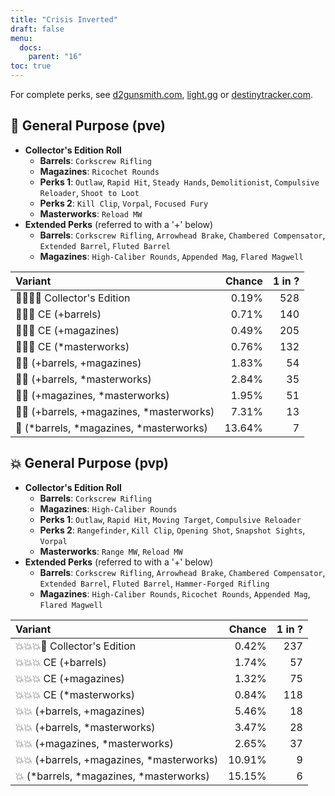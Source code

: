 ```yaml
---
title: "Crisis Inverted"
draft: false
menu:
  docs:
    parent: "16"
toc: true
---
```


For complete perks, see [d2gunsmith.com](https://d2gunsmith.com/w/2888266564), [light.gg](https://www.light.gg/db/items/2888266564) or [destinytracker.com](https://destinytracker.com/destiny-2/db/items/2888266564).



## 👾 General Purpose (pve)



* **Collector's Edition Roll**
  * **Barrels**: `Corkscrew Rifling`
  * **Magazines**: `Ricochet Rounds`
  * **Perks 1**: `Outlaw`, `Rapid Hit`, `Steady Hands`, `Demolitionist`, `Compulsive Reloader`, `Shoot to Loot`
  * **Perks 2**: `Kill Clip`, `Vorpal`, `Focused Fury`
  * **Masterworks**: `Reload MW`
* **Extended Perks** (referred to with a '+' below)
  * **Barrels**: `Corkscrew Rifling`, `Arrowhead Brake`, `Chambered Compensator`, `Extended Barrel`, `Fluted Barrel`
  * **Magazines**: `High-Caliber Rounds`, `Appended Mag`, `Flared Magwell`

| Variant | Chance | 1 in ? |
|:-|-:|-:|
| 👾👾👾🌟 Collector's Edition | 0.19% | 528 |
| 👾👾👾 CE (+barrels) | 0.71% | 140 |
| 👾👾👾 CE (+magazines) | 0.49% | 205 |
| 👾👾👾 CE (*masterworks) | 0.76% | 132 |
| 👾👾 (+barrels, +magazines) | 1.83% | 54 |
| 👾👾 (+barrels, *masterworks) | 2.84% | 35 |
| 👾👾 (+magazines, *masterworks) | 1.95% | 51 |
| 👾👾 (+barrels, +magazines, *masterworks) | 7.31% | 13 |
| 👾 (*barrels, *magazines, *masterworks) | 13.64% | 7 |

## 💥 General Purpose (pvp)



* **Collector's Edition Roll**
  * **Barrels**: `Corkscrew Rifling`
  * **Magazines**: `High-Caliber Rounds`
  * **Perks 1**: `Outlaw`, `Rapid Hit`, `Moving Target`, `Compulsive Reloader`
  * **Perks 2**: `Rangefinder`, `Kill Clip`, `Opening Shot`, `Snapshot Sights`, `Vorpal`
  * **Masterworks**: `Range MW`, `Reload MW`
* **Extended Perks** (referred to with a '+' below)
  * **Barrels**: `Corkscrew Rifling`, `Arrowhead Brake`, `Chambered Compensator`, `Extended Barrel`, `Fluted Barrel`, `Hammer-Forged Rifling`
  * **Magazines**: `High-Caliber Rounds`, `Ricochet Rounds`, `Appended Mag`, `Flared Magwell`

| Variant | Chance | 1 in ? |
|:-|-:|-:|
| 💥💥💥🌟 Collector's Edition | 0.42% | 237 |
| 💥💥💥 CE (+barrels) | 1.74% | 57 |
| 💥💥💥 CE (+magazines) | 1.32% | 75 |
| 💥💥💥 CE (*masterworks) | 0.84% | 118 |
| 💥💥 (+barrels, +magazines) | 5.46% | 18 |
| 💥💥 (+barrels, *masterworks) | 3.47% | 28 |
| 💥💥 (+magazines, *masterworks) | 2.65% | 37 |
| 💥💥 (+barrels, +magazines, *masterworks) | 10.91% | 9 |
| 💥 (*barrels, *magazines, *masterworks) | 15.15% | 6 |
